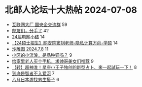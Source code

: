 # 北邮人论坛十大热帖 2024-07-08

- [互联网大厂 国央企交流群](https://bbs.byr.cn/article/WorkLife/1214626) 59
- [邮友们，分手了](https://bbs.byr.cn/article/Feeling/3208401) 42
- [24届电网小结](https://bbs.byr.cn/article/Job/2214141) 14
- [【24硕士招生】网安院窦钊老师-隐私计算方向-学硕](https://bbs.byr.cn/article/AimGraduate/1230001) 14
- [沙雕图 2024.7.8](https://bbs.byr.cn/article/Joke/731520) 11
- [小区的小流浪，是品种猫吗？](https://bbs.byr.cn/article/Pet/157758) 9
- [给家里老人买个手机，求帅哥美女们推荐](https://bbs.byr.cn/article/Talking/6421562) 9
- [【转】超神准！星座小王子独创的新型占卜、來一起試玩一下！](https://bbs.byr.cn/article/Constellations/326533) 8
- [到底是智者不入爱河](https://bbs.byr.cn/article/Picture/3365539) 7
- [八月日本游找男生搭子](https://bbs.byr.cn/article/Travel/147915) 6



